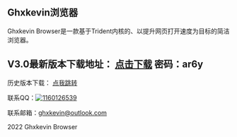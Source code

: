 ## Ghxkevin浏览器

Ghxkevin Browser是一款基于Trident内核的、以提升网页打开速度为目标的简洁浏览器。

## V3.0最新版本下载地址：  <a  href="https://wwz.lanzouf.com/irpZq04tsqha" target="_blank">点击下载</a>      密码：ar6y





历史版本下载：  <a  href="https://ghxkevinbr.mysxl.cn/" target="_blank">点我跳转</a>





联系QQ：<a target="_blank" href="http://wpa.qq.com/msgrd?v=3&uin=&site=qq&menu=yes"><img border="0" src="http://wpa.qq.com/pa?p=2::52" alt="1160126539" title="1160126539"/></a>


联系邮箱：<a href="mailto:ghxkevin@outlook.com">ghxkevin@<wbr>outlook.com</a>











2022 Ghxkevin Browser
